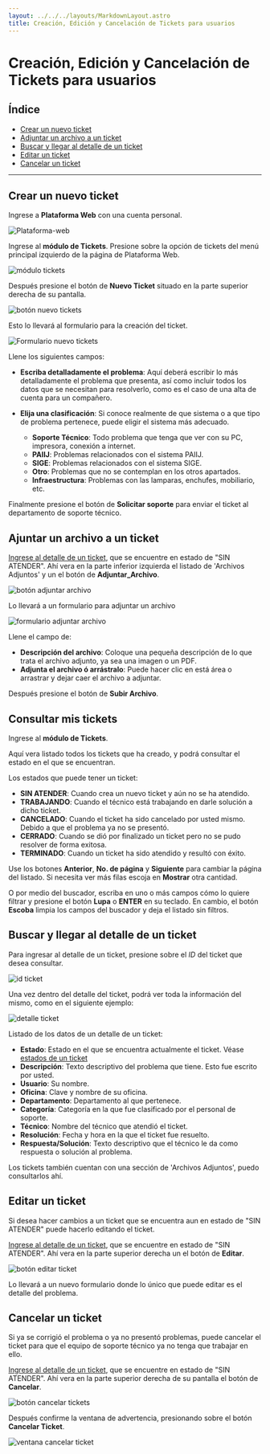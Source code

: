 ```yaml
---
layout: ../../../layouts/MarkdownLayout.astro
title: Creación, Edición y Cancelación de Tickets para usuarios
---
```


# Creación, Edición y Cancelación de Tickets para usuarios

## Índice

  - [Crear un nuevo ticket](#crear-un-nuevo-ticket)
  - [Adjuntar un archivo a un ticket](#adjuntar-un-archivo-ticket)
  - [Buscar y llegar al detalle de un ticket](#consultar-mis-tickets)
  - [Editar un ticket](#editar-un-ticket)
  - [Cancelar un ticket](#cancelar-un-ticket)

---

## <a name="crear-un-nuevo-ticket"></a>Crear un nuevo ticket

Ingrese a __Plataforma Web__ con una cuenta personal.

![Plataforma-web](../../../assets/img/plataforma-web/soportes_tickets/plataforma-web.png)

Ingrese al __módulo de Tickets__. Presione sobre la opción de tickets del menú principal izquierdo de la página de Plataforma Web.

![módulo tickets](../../../assets/img/plataforma-web/soportes_tickets/modulo-tickets.png)

Después presione el botón de __Nuevo Ticket__ situado en la parte superior derecha de su pantalla.

![botón nuevo tickets](../../../assets/img/plataforma-web/soportes_tickets/boton-nuevo-ticket.png)

Esto lo llevará al formulario para la creación del ticket.

![Formulario nuevo tickets](../../../assets/img/plataforma-web/soportes_tickets/nuevo-ticket.png)

Llene los siguientes campos:

  - __Escriba detalladamente el problema__: Aquí deberá escribir lo más detalladamente el problema que presenta, así como incluir todos los datos que se necesitan para resolverlo, como es el caso de una alta de cuenta para un compañero.
  - __Elija una clasificación__: Si conoce realmente de que sistema o a que tipo de problema pertenece, puede eligir el sistema más adecuado.

    - __Soporte Técnico__: Todo problema que tenga que ver con su PC, impresora, conexión a internet.
    - __PAIIJ__: Problemas relacionados con el sistema PAIIJ.
    - __SIGE__: Problemas relacionados con el sistema SIGE.
    - __Otro__: Problemas que no se contemplan en los otros apartados.
    - __Infraestructura__: Problemas con las lamparas, enchufes, mobiliario, etc.

Finalmente presione el botón de __Solicitar soporte__ para enviar el ticket al departamento de soporte técnico.

## <a name="adjuntar-un-archivo"></a>Ajuntar un archivo a un ticket

[Ingrese al detalle de un ticket](#ingresar-detalle-ticket), que se encuentre en estado de "SIN ATENDER". Ahí vera en la parte inferior izquierda el listado de 'Archivos Adjuntos' y un el botón de __Adjuntar_Archivo__.

![botón adjuntar archivo](../../../assets/img/plataforma-web/soportes_tickets/boton-adjuntar-archivo.png)

Lo llevará a un formulario para adjuntar un archivo

![formulario adjuntar archivo](../../../assets/img/plataforma-web/soportes_tickets/formulario-adjuntar-archivo.png)

Llene el campo de:

  - __Descripción del archivo__: Coloque una pequeña descripción de lo que trata el archivo adjunto, ya sea una imagen o un PDF.
  - __Adjunta el archivo ó arrástralo__: Puede hacer clic en está área o arrastrar y dejar caer el archivo a adjuntar.

Después presione el botón de __Subir Archivo__.

## <a name="consultar-mis-tickets"></a>Consultar mis tickets

Ingrese al __módulo de Tickets__.

Aquí vera listado todos los tickets que ha creado, y podrá consultar el estado en el que se encuentran.

<a name="estados-ticket"></a>Los estados que puede tener un ticket:

  - __SIN ATENDER__: Cuando crea un nuevo ticket y aún no se ha atendido.
  - __TRABAJANDO__: Cuando el técnico está trabajando en darle solución a dicho ticket.
  - __CANCELADO__: Cuando el ticket ha sido cancelado por usted mismo. Debido a que el problema ya no se presentó.
  - __CERRADO__: Cuando se dió por finalizado un ticket pero no se pudo resolver de forma exitosa.
  - __TERMINADO__: Cuando un ticket ha sido atendido y resultó con éxito.

Use los botones __Anterior__, __No. de página__ y __Siguiente__ para cambiar la página del listado. Si necesita ver más filas escoja en __Mostrar__ otra cantidad.

O por medio del buscador, escriba en uno o más campos cómo lo quiere filtrar y presione el botón __Lupa__ o __ENTER__ en su teclado. En cambio, el botón __Escoba__ limpia los campos del buscador y deja el listado sin filtros.

## <a name="ingresar-detalle-ticket"></a>Buscar y llegar al detalle de un ticket

Para ingresar al detalle de un ticket, presione sobre el _ID_ del ticket que desea consultar.

![id ticket](../../../assets/img/plataforma-web/soportes_tickets/id_ticket.png)

Una vez dentro del detalle del ticket, podrá ver toda la información del mismo, como en el siguiente ejemplo:

![detalle ticket](../../../assets/img/plataforma-web/soportes_tickets/detalle-ticket.png)

<a name="campos-detalle"></a>Listado de los datos de un detalle de un ticket:

  - __Estado__: Estado en el que se encuentra actualmente el ticket. Véase [estados de un ticket](#estados-ticket)
  - __Descripción__: Texto descriptivo del problema que tiene. Esto fue escrito por usted.
  - __Usuario__: Su nombre.
  - __Oficina__: Clave y nombre de su oficina.
  - __Departamento__: Departamento al que pertenece.
  - __Categoría__: Categoría en la que fue clasificado por el personal de soporte.
  - __Técnico__: Nombre del técnico que atendió el ticket.
  - __Resolución__: Fecha y hora en la que el ticket fue resuelto.
  - __Respuesta/Solución__: Texto descriptivo que el técnico le da como respuesta o solución al problema.

Los tickets también cuentan con una sección de 'Archivos Adjuntos', puedo consultarlos ahí.

## <a name="editar-un-ticket"></a>Editar un ticket

Si desea hacer cambios a un ticket que se encuentra aun en estado de "SIN ATENDER" puede hacerlo editando el ticket.

[Ingrese al detalle de un ticket](#ingresar-detalle-ticket), que se encuentre en estado de "SIN ATENDER". Ahí vera en la parte superior derecha un el botón de __Editar__.

![botón editar ticket](../../../assets/img/plataforma-web/soportes_tickets/boton-editar-ticket.png)

Lo llevará a un nuevo formulario donde lo único que puede editar es el detalle del problema.

## <a name="cancelar-un-ticket"></a>Cancelar un ticket

Si ya se corrigió el problema o ya no presentó problemas, puede cancelar el ticket para que el equipo de soporte técnico ya no tenga que trabajar en ello.

[Ingrese al detalle de un ticket](#ingresar-detalle-ticket), que se encuentre en estado de "SIN ATENDER". Ahí vera en la parte superior derecha de su pantalla el botón de __Cancelar__.

![botón cancelar tickets](../../../assets/img/plataforma-web/soportes_tickets/boton-cancelar.png)

Después confirme la ventana de advertencia, presionando sobre el botón __Cancelar Ticket__.

![ventana cancelar ticket](../../../assets/img/plataforma-web/soportes_tickets/cancelar-ticket.png)
